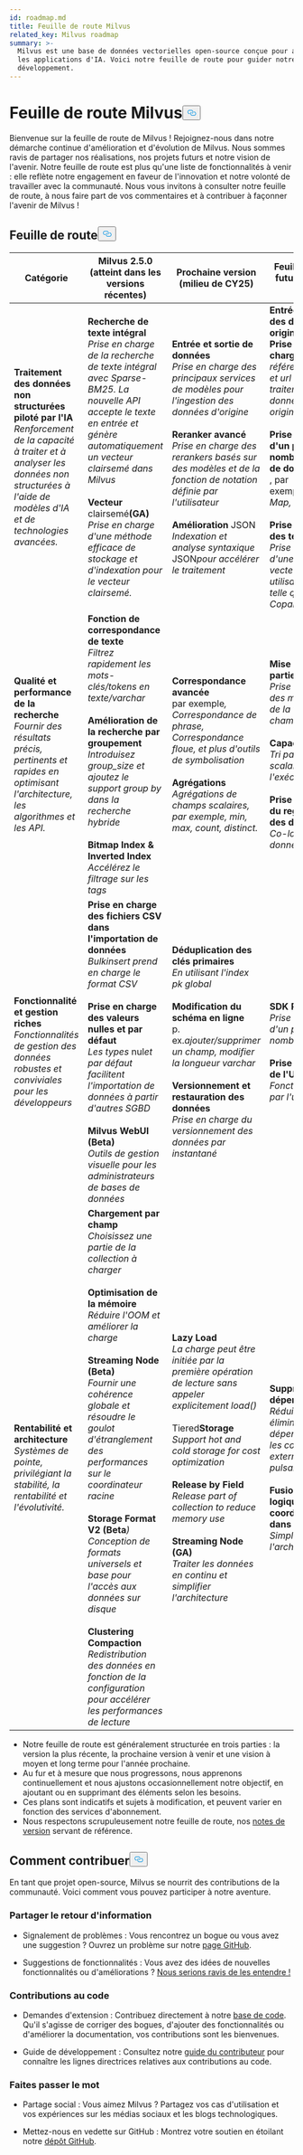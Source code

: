 ```yaml
---
id: roadmap.md
title: Feuille de route Milvus
related_key: Milvus roadmap
summary: >-
  Milvus est une base de données vectorielles open-source conçue pour alimenter
  les applications d'IA. Voici notre feuille de route pour guider notre
  développement.
---
```

<h1 id="Milvus-Roadmap" class="common-anchor-header">Feuille de route Milvus<button data-href="#Milvus-Roadmap" class="anchor-icon" translate="no">
      <svg translate="no"
        aria-hidden="true"
        focusable="false"
        height="20"
        version="1.1"
        viewBox="0 0 16 16"
        width="16"
      >
        <path
          fill="#0092E4"
          fill-rule="evenodd"
          d="M4 9h1v1H4c-1.5 0-3-1.69-3-3.5S2.55 3 4 3h4c1.45 0 3 1.69 3 3.5 0 1.41-.91 2.72-2 3.25V8.59c.58-.45 1-1.27 1-2.09C10 5.22 8.98 4 8 4H4c-.98 0-2 1.22-2 2.5S3 9 4 9zm9-3h-1v1h1c1 0 2 1.22 2 2.5S13.98 12 13 12H9c-.98 0-2-1.22-2-2.5 0-.83.42-1.64 1-2.09V6.25c-1.09.53-2 1.84-2 3.25C6 11.31 7.55 13 9 13h4c1.45 0 3-1.69 3-3.5S14.5 6 13 6z"
        ></path>
      </svg>
    </button></h1><p>Bienvenue sur la feuille de route de Milvus ! Rejoignez-nous dans notre démarche continue d'amélioration et d'évolution de Milvus. Nous sommes ravis de partager nos réalisations, nos projets futurs et notre vision de l'avenir. Notre feuille de route est plus qu'une liste de fonctionnalités à venir : elle reflète notre engagement en faveur de l'innovation et notre volonté de travailler avec la communauté. Nous vous invitons à consulter notre feuille de route, à nous faire part de vos commentaires et à contribuer à façonner l'avenir de Milvus !</p>
<h2 id="Roadmap" class="common-anchor-header">Feuille de route<button data-href="#Roadmap" class="anchor-icon" translate="no">
      <svg translate="no"
        aria-hidden="true"
        focusable="false"
        height="20"
        version="1.1"
        viewBox="0 0 16 16"
        width="16"
      >
        <path
          fill="#0092E4"
          fill-rule="evenodd"
          d="M4 9h1v1H4c-1.5 0-3-1.69-3-3.5S2.55 3 4 3h4c1.45 0 3 1.69 3 3.5 0 1.41-.91 2.72-2 3.25V8.59c.58-.45 1-1.27 1-2.09C10 5.22 8.98 4 8 4H4c-.98 0-2 1.22-2 2.5S3 9 4 9zm9-3h-1v1h1c1 0 2 1.22 2 2.5S13.98 12 13 12H9c-.98 0-2-1.22-2-2.5 0-.83.42-1.64 1-2.09V6.25c-1.09.53-2 1.84-2 3.25C6 11.31 7.55 13 9 13h4c1.45 0 3-1.69 3-3.5S14.5 6 13 6z"
        ></path>
      </svg>
    </button></h2><table>
    <thead>
        <tr>
            <th>Catégorie</th>
            <th>Milvus 2.5.0 (atteint dans les versions récentes)</th>
            <th>Prochaine version (milieu de CY25)</th>
            <th>Feuille de route future (d'ici un an)</th>
        </tr>
    </thead>
    <tbody>
        <tr>
            <td><strong>Traitement des données non structurées piloté par l'IA</strong><br/><i>Renforcement de la capacité à traiter et à analyser les données non structurées à l'aide de modèles d'IA et de technologies avancées.</i></td>
            <td><strong>Recherche de texte intégral</strong><br/><i>Prise en charge de la recherche de texte intégral avec Sparse-BM25. La nouvelle API accepte le texte en entrée et génère automatiquement un vecteur clairsemé dans Milvus</i><br/><br/><strong>Vecteur</strong> clairsemé<strong>(GA)</strong><br/><i>Prise en charge d'une méthode efficace de stockage et d'indexation pour le vecteur clairsemé.</i><br/></td>
            <td><strong>Entrée et sortie de données</strong><br/><i>Prise en charge des principaux services de modèles pour l'ingestion des données d'origine</i><br/><br/><strong>Reranker avancé</strong><br/><i>Prise en charge des rerankers basés sur des modèles et de la fonction de notation définie par l'utilisateur</i><br/><br/><strong>Amélioration</strong> JSON<br/><i>Indexation et analyse syntaxique</i> JSON<i>pour accélérer le traitement</i></td>
            <td><strong>Entrée et sortie des données originales</strong><br/><strong>Prise en charge</strong><i>des références Blob et url pour le traitement des données originales</i><br/><br/><strong>Prise en charge d'un plus grand nombre de types de données</strong><br/>, par exemple<i>Datetime, Map, GIS</i><br/><br/><strong>Prise en charge des tenseurs</strong><br/><i>Prise en charge d'une liste de vecteurs, utilisation typique telle que Colbert, Copali, etc.</i></td>
        </tr>
        <tr>
            <td><strong>Qualité et performance de la recherche</strong><br/><i>Fournir des résultats précis, pertinents et rapides en optimisant l'architecture, les algorithmes et les API.</i></td>
            <td><strong>Fonction de correspondance de texte</strong><br/><i>Filtrez rapidement les mots-clés/tokens en texte/varchar</i><br/><br/><strong>Amélioration de la recherche par groupement</strong><br/><i>Introduisez group_size et ajoutez le support group by dans la recherche hybride</i><br/><br/><strong>Bitmap Index &amp; Inverted Index</strong><br/><i>Accélérez le filtrage sur les tags</i></td>
            <td><strong>Correspondance avancée</strong><br/> par exemple<i>, Correspondance de phrase, Correspondance floue, et plus d'outils de symbolisation</i><br/><br/><strong>Agrégations</strong><br/><i>Agrégations de champs scalaires, par exemple, min, max, count, distinct.</i><br/></td>
            <td><strong>Mise à jour partielle</strong><br/><i>Prise en charge des mises à jour de la valeur d'un champ spécifique</i><br/><br/><strong>Capacité de tri</strong><br/><i>Tri par champs scalaires pendant l'exécution</i><br/><br/><strong>Prise en charge du regroupement des données</strong><br/><i>Co-localité des données</i></td>
        </tr>
        <tr>
            <td><strong>Fonctionnalité et gestion riches</strong><br/><i>Fonctionnalités de gestion des données robustes et conviviales pour les développeurs</i></td>
            <td><strong>Prise en charge des fichiers CSV dans l'importation de données</strong><br/><i>Bulkinsert prend en charge le format CSV</i><br/><br/><strong>Prise en charge des valeurs nulles et par défaut</strong><br/><i>Les types</i> nul<i>et par défaut facilitent l'importation de données à partir d'autres SGBD</i><br/><br/><strong>Milvus WebUI (Beta)</strong><br/><i>Outils de gestion visuelle pour les administrateurs de bases de données</i></td>
            <td><strong>Déduplication des clés primaires</strong><br/><i>En utilisant l'index pk global</i><br/><br/><strong>Modification du schéma en ligne</strong><br/> p. ex.<i>ajouter/supprimer un champ, modifier la longueur varchar</i><br/><br/><strong>Versionnement et restauration des données</strong><br/><i>Prise en charge du versionnement des données par instantané</i></td>
            <td><strong>SDK Rust et C++</strong><br/><i>Prise en charge d'un plus grand nombre de clients</i><br/><br/><strong>Prise en charge de l'UDF </strong><br/><i>Fonction définie par l'utilisateur</i></td>
        </tr>
        <tr>
            <td><strong>Rentabilité et architecture</strong><br/><i>Systèmes de pointe, privilégiant la stabilité, la rentabilité et l'évolutivité. </i></td>
            <td><strong>Chargement par champ</strong><br/><i>Choisissez une partie de la collection à charger</i><br/><br/><strong>Optimisation de la mémoire</strong><br/><i>Réduire l'OOM et améliorer la charge</i><br/><br/><strong>Streaming Node (Beta)</strong><br/><i>Fournir une cohérence globale et résoudre le goulot d'étranglement des performances sur le coordinateur racine</i><br/><br/><strong>Storage Format V2 (Beta</strong><i>)</i><br/><i>Conception de formats universels et base pour l'accès aux données sur disque</i><br/><br/><strong>Clustering Compaction</strong><br/><i>Redistribution des données en fonction de la configuration pour accélérer les performances de lecture</i></td>
            <td><strong>Lazy Load</strong><br/><i>La charge peut être initiée par la première opération de lecture sans appeler explicitement load()</i><br/><br/> Tiered<strong>Storage</strong><br/><i>Support hot and cold storage for cost optimization</i><br/><br/><strong>Release by Field</strong><br/><i>Release part of collection to reduce memory use</i><br/><br/><strong>Streaming Node (GA)</strong><br/><i>Traiter les données en continu et simplifier l'architecture</i></td>
            <td><strong>Supprimer les dépendances</strong><br/><i>Réduire ou éliminer les dépendances sur les composants externes tels que pulsar, etcd</i><br/><br/><strong>Fusionner la logique de coordination dans MixCoord</strong><br/><i>Simplifier l'architecture</i></td>
        </tr>
    </tbody>
</table>
<ul>
<li>Notre feuille de route est généralement structurée en trois parties : la version la plus récente, la prochaine version à venir et une vision à moyen et long terme pour l'année prochaine.</li>
<li>Au fur et à mesure que nous progressons, nous apprenons continuellement et nous ajustons occasionnellement notre objectif, en ajoutant ou en supprimant des éléments selon les besoins.</li>
<li>Ces plans sont indicatifs et sujets à modification, et peuvent varier en fonction des services d'abonnement.</li>
<li>Nous respectons scrupuleusement notre feuille de route, nos <a href="/docs/fr/release_notes.md">notes de version</a> servant de référence.</li>
</ul>
<h2 id="How-to-contribute" class="common-anchor-header">Comment contribuer<button data-href="#How-to-contribute" class="anchor-icon" translate="no">
      <svg translate="no"
        aria-hidden="true"
        focusable="false"
        height="20"
        version="1.1"
        viewBox="0 0 16 16"
        width="16"
      >
        <path
          fill="#0092E4"
          fill-rule="evenodd"
          d="M4 9h1v1H4c-1.5 0-3-1.69-3-3.5S2.55 3 4 3h4c1.45 0 3 1.69 3 3.5 0 1.41-.91 2.72-2 3.25V8.59c.58-.45 1-1.27 1-2.09C10 5.22 8.98 4 8 4H4c-.98 0-2 1.22-2 2.5S3 9 4 9zm9-3h-1v1h1c1 0 2 1.22 2 2.5S13.98 12 13 12H9c-.98 0-2-1.22-2-2.5 0-.83.42-1.64 1-2.09V6.25c-1.09.53-2 1.84-2 3.25C6 11.31 7.55 13 9 13h4c1.45 0 3-1.69 3-3.5S14.5 6 13 6z"
        ></path>
      </svg>
    </button></h2><p>En tant que projet open-source, Milvus se nourrit des contributions de la communauté. Voici comment vous pouvez participer à notre aventure.</p>
<h3 id="Share-feedback" class="common-anchor-header">Partager le retour d'information</h3><ul>
<li><p>Signalement de problèmes : Vous rencontrez un bogue ou vous avez une suggestion ? Ouvrez un problème sur notre <a href="https://github.com/milvus-io/milvus/issues">page GitHub</a>.</p></li>
<li><p>Suggestions de fonctionnalités : Vous avez des idées de nouvelles fonctionnalités ou d'améliorations ? <a href="https://github.com/milvus-io/milvus/discussions">Nous serions ravis de les entendre !</a></p></li>
</ul>
<h3 id="Code-contributions" class="common-anchor-header">Contributions au code</h3><ul>
<li><p>Demandes d'extension : Contribuez directement à notre <a href="https://github.com/milvus-io/milvus/pulls">base de code</a>. Qu'il s'agisse de corriger des bogues, d'ajouter des fonctionnalités ou d'améliorer la documentation, vos contributions sont les bienvenues.</p></li>
<li><p>Guide de développement : Consultez notre <a href="https://github.com/milvus-io/milvus/blob/82915a9630ab0ff40d7891b97c367ede5726ff7c/CONTRIBUTING.md">guide du contributeur</a> pour connaître les lignes directrices relatives aux contributions au code.</p></li>
</ul>
<h3 id="Spread-the-word" class="common-anchor-header">Faites passer le mot</h3><ul>
<li><p>Partage social : Vous aimez Milvus ? Partagez vos cas d'utilisation et vos expériences sur les médias sociaux et les blogs technologiques.</p></li>
<li><p>Mettez-nous en vedette sur GitHub : Montrez votre soutien en étoilant notre <a href="https://github.com/milvus-io/milvus">dépôt GitHub</a>.</p></li>
</ul>

